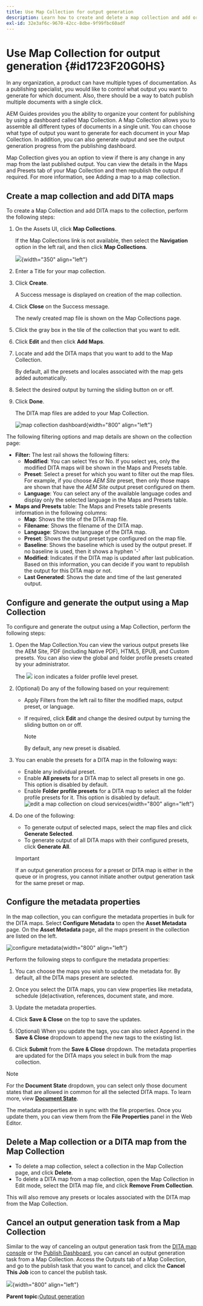 ```yaml
---
title: Use Map Collection for output generation
description: Learn how to create and delete a map collection and add or delete a DITA map. Configure, generate and cancel an output generation task from a map collection in AEM Guides.
exl-id: 32e3af6c-9670-42cc-8dbe-9f99fbc60adf
---
```

# Use Map Collection for output generation {#id1723F20G0HS}

In any organization, a product can have multiple types of documentation. As a publishing specialist, you would like to control what output you want to generate for which document. Also, there should be a way to batch publish multiple documents with a single click.

AEM Guides provides you the ability to organize your content for publishing by using a dashboard called Map Collection. A Map Collection allows you to assemble all different types of documents in a single unit. You can choose what type of output you want to generate for each document in your Map Collection. In addition, you can also generate output and see the output generation progress from the publishing dashboard.

Map Collection gives you an option to view if there is any change in any map from the last published output. You can view the details in the Maps and Presets tab of your Map Collection and then republish the output if required. For more information, see Adding a map to a map collection.

## Create a map collection and add DITA maps 

To create a Map Collection and add DITA maps to the collection, perform the following steps:

1.  On the Assets UI, click **Map Collections**.

    If the Map Collections link is not available, then select the **Navigation** option in the left rail, and then click **Map Collections**.

    ![](images/access-map-collection-left-rail.png){width="350" align="left"}

1.  Enter a Title for your map collection.
1.  Click **Create**.

    A Success message is displayed on creation of the map collection.

1.  Click **Close** on the Success message.

    The newly created map file is shown on the Map Collections page.

1.  Click the gray box in the tile of the collection that you want to edit.
1.  Click **Edit** and then click **Add Maps**.
1.  Locate and add the DITA maps that you want to add to the Map Collection.

    By default, all the presets and locales associated with the map gets added automatically.

1.  Select the desired output by turning the sliding button on or off.
1.  Click **Done**.

    The DITA map files are added to your Map Collection.

    ![map collection dashboard](./images/map-collection-dashboard.png){width="800" align="left"}

The following filtering options and map details are shown on the collection page:

-   **Filter:** The lest rail shows the following filters:
    -   **Modified**: You can select Yes or No. If you select yes, only the modified DITA maps will be shown in the Maps and Presets table.
    -   **Preset**: Select a preset for which you want to filter out the map files. For example, if you choose *AEM Site* preset, then only those maps are shown that have the *AEM Site* output preset configured on them.
    -   **Language**: You can select any of the available language codes and display only the selected language in the Maps and Presets table.
-   **Maps and Presets** table: The Maps and Presets table presents information in the following columns:
    - **Map**: Shows the title of the DITA map file.
    - **Filename**: Shows the filename of the DITA map.
    - **Language**: Shows the language of the DITA map.
    -  **Preset**: Shows the output preset type configured on the map file.
    - **Baseline**: Shows the baseline which is used by the output preset.  If no baseline is used, then it shows a hyphen '-' 
    - **Modified**: Indicates if the DITA map is updated after last publication. Based on this information, you can decide if you want to republish the output for this DITA map or not.
    - **Last Generated**: Shows the date and time of the last generated output.

## Configure and generate the output using a Map Collection 

To configure and generate the output using a Map Collection, perform the following steps:

1.  Open the Map Collection.You can view the various output presets like the AEM Site, PDF (including Native PDF),  HTML5, EPUB, and Custom presets. You can also view the global and folder profile presets created by your administrator. 

    The ![](images/global-preset-icon.svg) icon indicates a folder profile level preset.  
1.  \(Optional\) Do any of the following based on your requirement:
    -   Apply Filters from the left rail to filter the modified maps, output preset, or language.
    -   If required, click **Edit** and change the desired output by turning the sliding button on or off.

        
 
        >[!NOTE] 
        >  
        > By default, any new preset is disabled. 
        
1.  You can enable the presets for a DITA map  in the following ways:

    - Enable any individual preset. 
    - Enable **All presets** for a DITA map to select all presets in one go. This option is disabled by default.
    - Enable **Folder profile presets** for a DITA map to select all the folder profile presets for it. This option is disabled by default.
   ![edit a map collection on cloud services](images/edit-map-collection-cs.png){width="800" align="left"}
        
    

1.  Do one of the following:

    -   To generate output of selected maps, select the map files and click **Generate Selected**.
    -   To generate output of all DITA maps with their configured presets, click **Generate All**.

    >[!IMPORTANT]
    >
    > If an output generation process for a preset or DITA map is either in the queue or in progress, you cannot initiate another output generation task for the same preset or map.

## Configure the metadata properties

In the map collection, you can configure the metadata properties in bulk for the DITA maps. Select **Configure Metadata**  to open the **Asset Metadata** page. On the **Asset Metadata** page, all the maps present in the collection are listed on the left. 

![configure metadata](images/map-collection-asset-metadata.png){width="800" align="left"}

Perform the following steps to configure the metadata properties:

1. You can choose the maps you wish to update the metadata for. By default, all the DITA maps present are selected. 

1. Once you select the DITA maps, you can view properties like metadata, schedule (de)activation, references, document state, and more.

1. Update the metadata properties.  

1. Click **Save & Close** on the top to save the updates.
1. (Optional) When you update the tags, you can also select Append in the **Save & Close** dropdown to append the new tags to the existing list.
1. Click **Submit** from the **Save & Close** dropdown.
The metadata properties are updated for the DITA maps you select in bulk from the map collection.

>[!NOTE]
> 
>For the **Document State** dropdown, you can select only those document states that are allowed in common for all the selected DITA maps. To learn more, view [**Document State**](./web-editor-document-states.md).

The metadata properties are in sync with the file properties. Once you update them, you can view them from the **File Properties** panel in the Web Editor. 



## Delete a Map collection or a DITA map from the Map Collection 

-  To delete a map collection, select a collection in the Map Collection page, and click **Delete**.
-  To delete a DITA map from a map collection, open the Map  Collection in Edit mode, select the DITA map file, and click **Remove From Collection**.

This will also remove any presets or locales associated with the DITA map from the Map Collection.


## Cancel an output generation task from a Map Collection 

Similar to the way of canceling an output generation task from the [DITA map console](generate-output-for-a-dita-map.md#id2061H100T5Z) or the [Publish Dashboard](generate-output-publish-dashboard.md#), you can cancel an output generation task from a Map Collection. Access the Outputs tab of a Map Collection, and go to the publish task that you want to cancel, and click the **Cancel This Job** icon to cancel the publish task.

![](images/cancel-publish-task-map-collection.png){width="800" align="left"}

**Parent topic:**[Output generation](generate-output.md)
